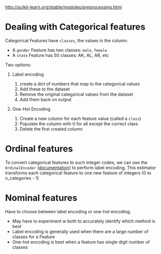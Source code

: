 http://scikit-learn.org/stable/modules/preprocessing.html

# Dealing with Categorical features
Categorical Features have `classes`, the values in the column. 
- A `gender` Feature has two classes: `male`, `female`
- A `state` Feature has 50 classes: AK, AL, AR, etc

Two options:
1. Label encoding
   1. create a dict of numbers that map to the categorical values
   1. Add these to the dataset
   1. Remove the original categorical values from the dataset 
   1. Add them back on output
   
1. One-Hot Encoding
   1. Create a new column for each feature value (called a `class`)
   1. Populate the column with 0 for all except the correct class
   1. Delete the first created column

# Ordinal features
To convert categorical features to such integer codes, we can use the `OrdinalEncoder` ([documentation](http://scikit-learn.org/stable/modules/generated/sklearn.preprocessing.OrdinalEncoder.html)) to perform label encoding. This estimator transforms each categorical feature to one new feature of integers (0 to n_categories - 1)


# Nominal features
Have to choose between label encoding or one-hot encoding. 
- May have to experiment w both to accurately identify which method is best
- Label encoding is generally used when there are a large number of classes for a Feature
- One-hot encoding is best when a feature has single digit number of classes